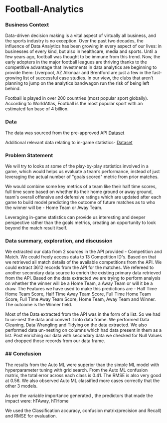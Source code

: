 # Football-Analytics

### Business Context
Data-driven decision making is a vital aspect of virtually all business, and the sports industry is no exception. Over the past two decades, the influence of Data Analytics has been growing in every aspect of our lives: in businesses of every kind, but also in healthcare, media and sports. Until a few years ago, football was thought to be immune from this trend. Now, the early adopters in the major football leagues are thriving thanks to the competitive advantage that investments in data analytics are beginning to provide them: Liverpool, AZ Alkmaar and Brentford are just a few in the fast-growing list of successful case studies. In our view, the clubs that aren’t planning to jump on the analytics bandwagon run the risk of being left behind.

Football is played in over 200 countries (most popular sport globally). According to WorldAtlas, Football is the most popular sport with an estimated fan base of 4 billion. 

### Data
The data was sourced from the pre-approved API
[Dataset](https://www.football-data.org/documentation/quickstart )

Additional relevant data relating to in-game statistics-
[Dataset](http://football-data.co.uk)

### Problem Statement
We will try to looks at some of the play-by-play statistics involved in a game, which would helps us evaluate a team’s performance, instead of just leveraging the actual number of "goals scored" metric from prior matches. 

We would combine some key metrics of a team like their half time scores, full time score based on whether its their home ground or away ground, team's overall offensive and defensive ratings which are updated after each game to build model predicting the outcome of future matches as to who the winner will be - Home Team or Away Team.

Leveraging in-game statistics can provide us interesting and deeper perspective rather than the goals metrics, creating an opportunity to look beyond the match result itself.


### Data summary, exploration, and discussion

We extracted our data from 2 sources in the API provided - Competition and Match. We could freely access data to 13 Competition ID's.
Based on that we retrieved all match details of the available competitions from the API. We could extract 3612 records from the API for the matches. We refereed to another secondary data source to enrich the existing primary data retrieved from the API. Based on the data extracted we are trying to perform analysis on whether the winner will be a Home Team, a Away Team or will it be a draw. The Features we have used to make this predictions are - Half Time Home Team Score, Half Time Away Team Score, Full Time Home Team Score, Full Time Away Team Score, Home Team, Away Team and Winner. The outcome is the Winner field.

Most of the Data extracted from the API was in the form of a list. So we had to un-nest the data and convert it into data frame. We performed Data Cleaning, Data Wrangling and Tidying on the data extracted. We also performed data un-nesting on columns which had data present in them as a list. Post enriching our data with secondary data we checked for Null Values and dropped those records from our data frame. 

### ## Conclusion


The results from the Auto ML were superior than the simple ML model with hyperparameter tuning with grid search.
From the Auto ML confusion matrix, the total error across each class is 0.41. The RMSE is also very good at 0.56. We also observed Auto ML classified more cases correctly that the other 3 models.

As per the variable importance generated , the predictors that made the impact were: hTAway, hTHome

We used the Classification accuracy, confusion matrix(precision and Recall) and RMSE for evaluation.

